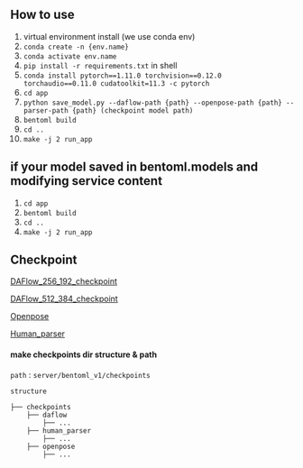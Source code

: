 ## How to use

1. virtual environment install (we use conda env)
2. `conda create -n {env.name}`
3. `conda activate env.name`
4. `pip install -r requirements.txt` in shell
5. `conda install pytorch==1.11.0 torchvision==0.12.0 torchaudio==0.11.0 cudatoolkit=11.3 -c pytorch`
6. `cd app`
7. `python save_model.py --daflow-path {path} --openpose-path {path} --parser-path {path} (checkpoint model path)`
8. `bentoml build`
9. `cd ..`
10. `make -j 2 run_app`

## if your model saved in bentoml.models and modifying service content

1. `cd app`
2. `bentoml build`
3. `cd ..`
4. `make -j 2 run_app`

## Checkpoint

[DAFlow_256_192_checkpoint](https://www.dropbox.com/s/lc90lac0ha135op/038_model_all_256_part2.pt?dl=0)

[DAFlow_512_384_checkpoint](https://www.dropbox.com/s/kg9e0m6sr2j3fp0/003_allbody_512_upscale_low_lr.pt?dl=0)

[Openpose](https://www.dropbox.com/sh/7xbup2qsn7vvjxo/AABWFksdlgOMXR_r5v3RwKRYa?dl=0)

[Human_parser](https://drive.google.com/u/0/uc?id=1ruJg4lqR_jgQPj-9K0PP-L2vJERYOxLP&export=download)

#### make checkpoints dir structure & path
`path` : `server/bentoml_v1/checkpoints`

`structure`
```
├── checkpoints
    ├── daflow
        ├── ...
    ├── human_parser
        ├── ...
    ├── openpose
        ├── ...
```